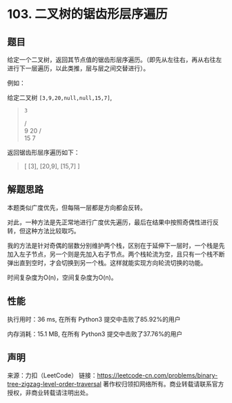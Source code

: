 # 103. 二叉树的锯齿形层序遍历

## 题目

给定一个二叉树，返回其节点值的锯齿形层序遍历。（即先从左往右，再从右往左进行下一层遍历，以此类推，层与层之间交替进行）。

例如：

给定二叉树 `[3,9,20,null,null,15,7]`,

>     3
>    / \
>   9  20
>     /  \
>    15   7

返回锯齿形层序遍历如下：

> [
>   [3],
>   [20,9],
>   [15,7]
> ]

## 解题思路

本题类似广度优先，但每隔一层都是方向都会反转。

对此，一种方法是先正常地进行广度优先遍历，最后在结果中按照奇偶性进行反转，但这种方法比较取巧。

我的方法是针对奇偶的层数分别维护两个栈，区别在于延伸下一层时，一个栈是先加入左子节点，另一个则是先加入右子节点。两个栈轮流为空，且只有一个栈不断弹出直到空时，才会切换到另一个栈。这样就能实现方向轮流切换的功能。

时间复杂度为O(n)，空间复杂度为O(n)。

## 性能

执行用时：36 ms, 在所有 Python3 提交中击败了85.92%的用户

内存消耗：15.1 MB, 在所有 Python3 提交中击败了37.76%的用户

## 声明

来源：力扣（LeetCode）
链接：https://leetcode-cn.com/problems/binary-tree-zigzag-level-order-traversal
著作权归领扣网络所有。商业转载请联系官方授权，非商业转载请注明出处。